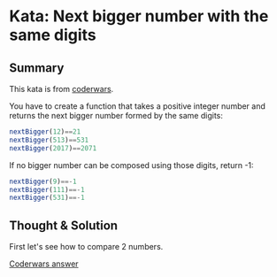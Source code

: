 # Kata: Next bigger number with the same digits

## Summary

This kata is from [coderwars](https://www.codewars.com/kata/next-bigger-number-with-the-same-digits/javascript).

You have to create a function that takes a positive integer number and returns the next bigger number formed by the same digits:

```js
nextBigger(12)==21
nextBigger(513)==531
nextBigger(2017)==2071
```

If no bigger number can be composed using those digits, return -1:

```js
nextBigger(9)==-1
nextBigger(111)==-1
nextBigger(531)==-1
```

## Thought & Solution

First let's see how to compare 2 numbers.




[Coderwars answer](https://www.codewars.com/kata/reviews/55984e63be3bb762bc000138/groups/57d3df48264276395c000174)
